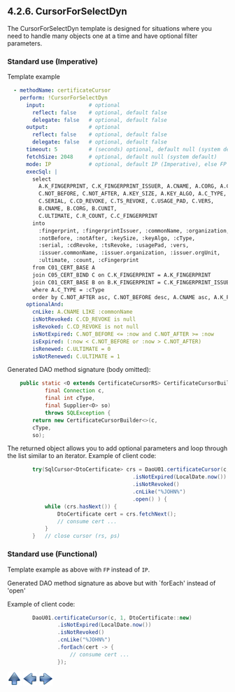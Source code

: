 ## 4.2.6. CursorForSelectDyn

The CursorForSelectDyn template is designed for situations where you need to handle many objects one at a time and have optional filter parameters.

### Standard use (Imperative)

Template example

~~~yaml
  - methodName: certificateCursor
    perform: !CursorForSelectDyn
      input:              # optional
        reflect: false    # optional, default false
        delegate: false   # optional, default false
      output:             # optional
        reflect: false    # optional, default false
        delegate: false   # optional, default false
      timeout: 5          # (seconds) optional, default null (system default)
      fetchSize: 2048     # optional, default null (system default)
      mode: IP            # optional, default IP (Imperative), else FP (Functional)
      execSql: |
        select
          A.K_FINGERPRINT, C.K_FINGERPRINT_ISSUER, A.CNAME, A.CORG, A.CUNIT,
          C.NOT_BEFORE, C.NOT_AFTER, A.KEY_SIZE, A.KEY_ALGO, A.C_TYPE,
          C.SERIAL, C.CD_REVOKE, C.TS_REVOKE, C.USAGE_PAD, C.VERS,
          B.CNAME, B.CORG, B.CUNIT,
          C.ULTIMATE, C.R_COUNT, C.C_FINGERPRINT
        into
          :fingerprint, :fingerprintIssuer, :commonName, :organization, :orgUnit,
          :notBefore, :notAfter, :keySize, :keyAlgo, :cType,
          :serial, :cdRevoke, :tsRevoke, :usagePad, :vers,
          :issuer.commonName, :issuer.organization, :issuer.orgUnit,
          :ultimate, :count, :cFingerprint
        from C01_CERT_BASE A
        join C05_CERT_BIND C on C.K_FINGERPRINT = A.K_FINGERPRINT
        join C01_CERT_BASE B on B.K_FINGERPRINT = C.K_FINGERPRINT_ISSUER
        where A.C_TYPE = :cType
        order by C.NOT_AFTER asc, C.NOT_BEFORE desc, A.CNAME asc, A.K_FINGERPRINT asc , C.SERIAL
      optionalAnd:
        cnLike: A.CNAME LIKE :commonName
        isNotRevoked: C.CD_REVOKE is null
        isRevoked: C.CD_REVOKE is not null
        isNotExpired: C.NOT_BEFORE <= :now and C.NOT_AFTER >= :now
        isExpired: (:now < C.NOT_BEFORE or :now > C.NOT_AFTER)
        isRenewed: C.ULTIMATE = 0
        isNotRenewed: C.ULTIMATE = 1
~~~

Generated DAO method signature (body omitted):

~~~java
    public static <O extends CertificateCursorRS> CertificateCursorBuilder<O> certificateCursor(
            final Connection c,
            final int cType,
            final Supplier<O> so)
            throws SQLException {
        return new CertificateCursorBuilder<>(c,
        cType,
        so);
~~~

The returned object allows you to add optional parameters and loop through the list similar to an iterator.
Example of client code:

~~~java
        try(SqlCursor<DtoCertificate> crs = DaoU01.certificateCursor(c, 1, DtoCertificate::new)
                                        .isNotExpired(LocalDate.now())
                                        .isNotRevoked()
                                        .cnLike("%JOHN%")
                                        .open() ) {
            while (crs.hasNext()) {
                DtoCertificate cert = crs.fetchNext();
                // consume cert ...
            }
        }   // close cursor (rs, ps)
~~~

### Standard use (Functional)

Template example as above with `FP` instead of `IP`.

Generated DAO method signature as above but with `forEach' instead of 'open'

Example of client code:

~~~java
        DaoU01.certificateCursor(c, 1, DtoCertificate::new)
                .isNotExpired(LocalDate.now())
                .isNotRevoked()
                .cnLike("%JOHN%")
                .forEach(cert -> {
                    // consume cert ...
                });
~~~

[![Up](go-up.png)](ConfigYaml.md) [![Next](go-previous.png)](SelectListDyn.md) [![Next](go-next.png)](insert.md)